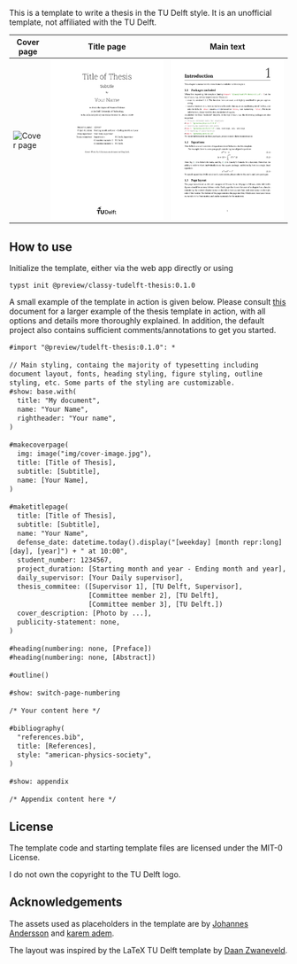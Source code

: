 

This is a template to write a thesis in the TU Delft style. It is an unofficial template, not affiliated with the TU Delft.

| Cover page               | Title page               | Main text                |
|--------------------------|--------------------------|--------------------------|
| ![Cover page](https://raw.githubusercontent.com/Vector04/tudelft-thesis-template/refs/heads/master/docs/example-p1.png) | ![Title Page](https://raw.githubusercontent.com/Vector04/tudelft-thesis-template/refs/heads/master/docs/example-p2.png) | ![Main Text Page](https://raw.githubusercontent.com/Vector04/tudelft-thesis-template/refs/heads/master/docs/example-p6.png) |

## How to use
Initialize the template, either via the web app directly or using

```
typst init @preview/classy-tudelft-thesis:0.1.0
```
A small example of the template in action is given below. Please consult [this](https://github.com/Vector04/tudelft-thesis-template/blob/master/docs/Manual.pdf) document for a larger example of the thesis template in action, with all options and details more thoroughly explained. In addition, the default project also contains sufficient comments/annotations to get you started.
```typst
#import "@preview/tudelft-thesis:0.1.0": *

// Main styling, containg the majority of typesetting including document layout, fonts, heading styling, figure styling, outline styling, etc. Some parts of the styling are customizable.
#show: base.with(
  title: "My document",
  name: "Your Name",
  rightheader: "Your name",
)

#makecoverpage(
  img: image("img/cover-image.jpg"),
  title: [Title of Thesis],
  subtitle: [Subtitle],
  name: [Your Name],
)

#maketitlepage(
  title: [Title of Thesis],
  subtitle: [Subtitle],
  name: "Your Name",
  defense_date: datetime.today().display("[weekday] [month repr:long] [day], [year]") + " at 10:00",
  student_number: 1234567,
  project_duration: [Starting month and year - Ending month and year],
  daily_supervisor: [Your Daily supervisor],
  thesis_commitee: ([Supervisor 1], [TU Delft, Supervisor],
                    [Committee member 2], [TU Delft],
                    [Committee member 3], [TU Delft.])
  cover_description: [Photo by ...],
  publicity-statement: none,
)

#heading(numbering: none, [Preface])
#heading(numbering: none, [Abstract])

#outline()

#show: switch-page-numbering

/* Your content here */

#bibliography(
  "references.bib",
  title: [References],
  style: "american-physics-society",
)

#show: appendix

/* Appendix content here */
```

## License

The template code and starting template files are licensed under the MIT-0 License. 

I do not own the copyright to the TU Delft logo. 

## Acknowledgements 

The assets used as placeholders in the template are by [Johannes Andersson](https://unsplash.com/@thejoltjoker?utm_content=creditCopyText&utm_medium=referral&utm_source=unsplash) and [karem adem](https://unsplash.com/@fezeikahapra?utm_content=creditCopyText&utm_medium=referral&utm_source=unsplash).

The layout was inspired by the LaTeX TU Delft template by [Daan Zwaneveld](https://github.com/dzwaneveld/tudelft-report-thesis-template).
